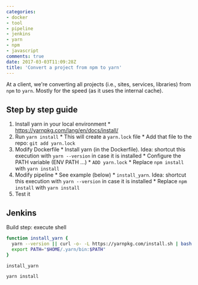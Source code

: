 ```yaml
---
categories:
- docker
- tool
- pipeline
- jenkins
- yarn
- npm
- javascript
comments: true
date: 2017-03-03T11:09:28Z
title: 'Convert a project from npm to yarn'
---
```


At a  client, we're converting all projects (i.e., sites, services, libraries) from `npm` to `yarn`. Mostly for the speed (as it uses the internal cache).

## Step by step guide

  1. Install yarn in your local environment
    * https://yarnpkg.com/lang/en/docs/install/
  1.  Run `yarn install`
    * This will create a `yarn.lock` file
    * Add that file to the repo: `git add yarn.lock`
  1. Modify Dockerfile
    * Install yarn  (in the Dockerfile). Idea: shortcut this execution with `yarn --version` in case it is installed
    * Configure the PATH variable (ENV PATH ...)
    * `ADD yarn.lock`
    * Replace `npm install` with `yarn install`
  1. Modify pipeline
    * See example (below)
    * `install_yarn`. Idea: shortcut this execution with `yarn --version` in case it is installed
    * Replace `npm install` with `yarn install`
  1. Test it

## Jenkins

Build step: execute shell

```bash
function install_yarn {
  yarn --version || curl -o- -L https://yarnpkg.com/install.sh | bash
  export PATH="$HOME/.yarn/bin:$PATH"
}

install_yarn

yarn install
```

